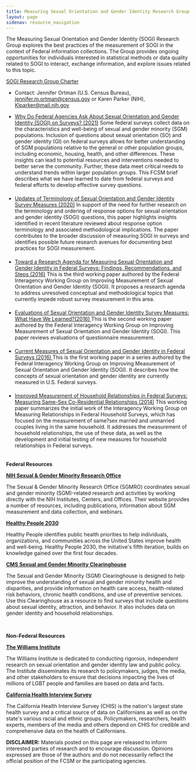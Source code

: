 ```yaml
---
title: Measuring Sexual Orientation and Gender Identity Research Group
layout: page
sidenav: resource_navigation
---
```

<p>The Measuring Sexual Orientation and Gender Identity (SOGI) Research Group explores the best practices of the measurement of SOGI in the context of Federal information collections. The Group provides ongoing opportunities for individuals interested in statistical methods or data quality related to SOGI to interact, exchange information, and explore issues related to this topic.</p>

<p><a href="{{site.baseurl}}/assets/files/docs/SOGI_RG_Charter.pdf">SOGI Research Group Charter</a></p>

<ul>
  <li>Contact: Jennifer Ortman (U.S. Census Bureau), <a href="mailto:jennifer.m.ortman@census.gov">jennifer.m.ortman@census.gov</a> or Karen Parker (NIH), <a href="mailto:Klparker@mail.nih.gov">Klparker@mail.nih.gov</a></li>
</ul>
<ul>
  <li style="padding-bottom: 20px;" ><a href="{{site.baseurl}}/assets/files/docs/FCSM 21 01 062221.pdf" target="_blank"> Why Do Federal Agencies Ask About Sexual Orientation and Gender Identity (SOGI) on Surveys? (2021)</a> Some federal surveys collect data on the characteristics and well-being of sexual and gender minority (SGM) populations. Inclusion of questions about sexual orientation (SO) and gender identity (GI) on federal surveys allows for better understanding of SGM populations relative to the general or other population groups, including economic, housing, health, and other differences. These insights can lead to potential resources and interventions needed to better serve the community. Further, these data meet critical needs to understand trends within larger population groups.  This FCSM brief describes what we have learned to date from federal surveys and federal efforts to develop effective survey questions.</li>

  <li style="padding-bottom: 20px;" ><a href="{{site.baseurl}}/assets/files/docs/FCSM_SOGI_Terminology_FY20_Report_FINAL.pdf" target="_blank">Updates of Terminology of Sexual Orientation and Gender Identity Survey Measures (2020)</a>
      In support of the need for further research on the terminology and ordering of response options for sexual orientation and gender identity (SOGI) questions, this paper highlights insights identified in recent literature reviewed about response option terminology and associated methodological implications. The paper contributes to the broader discussion of measuring SOGI in surveys and identifies possible future research avenues for documenting best practices for SOGI measurement.</li>

  <li style="padding-bottom: 20px;"><a href="{{site.baseurl}}/assets/files/docs/SOGI_Research_Agenda_Final_Report_20161020.pdf" target="_blank">Toward a Research Agenda for Measuring Sexual Orientation and Gender Identity in Federal Surveys: Findings, Recommendations, and Steps (2016)</a>
  This is the third working paper authored by the Federal Interagency Working Group on Improving Measurement of Sexual Orientation and Gender Identity (SOGI). It proposes a research agenda to address unresolved conceptual and methodological topics that currently impede robust survey measurement in this area.</li>

  <li style="padding-bottom: 20px;"><a href="{{site.baseurl}}/assets/files/docs/Evaluations_of_SOGI_Questions_20160923.pdf" target="_blank">Evaluations of Sexual Orientation and Gender Identity Survey Measures: What Have We Learned?(2016) </a>
  This is the second working paper authored by the Federal Interagency Working Group on Improving Measurement of Sexual Orientation and Gender Identity (SOGI). This paper reviews evaluations of questionnaire measurement.</li>

  <li style="padding-bottom: 20px;"><a href="{{site.baseurl}}/assets/files/docs/current_measures_20160812.pdf" target="_blank">Current Measures of Sexual Orientation and Gender Identity in Federal Surveys (2016) </a>
  This is the first working paper in a series authored by the Federal Interagency Working Group on Improving Measurement of Sexual Orientation and Gender Identity (SOGI). It describes how the concepts of sexual orientation and gender identity are currently measured in U.S. Federal surveys.</li>

  <li style="padding-bottom: 20px;"><a href="{{site.baseurl}}/assets/files/docs/MRFHS_StatisticalPolicyWorkingPaper201408.pdf" target="_blank">Improved Measurement of Household Relationships in Federal Surveys: Measuring Same-Sex Co-Residential Relationships (2014)</a>
This working paper summarizes the initial work of the Interagency Working Group on Measuring Relationships in Federal Household Surveys, which has focused on the measurement of same?sex married and unmarried couples living in the same household. It addresses the measurement of household relationships, the use of these data, as well as the development and initial testing of new measures for household relationships in Federal surveys.</li>
</ul>

<p><strong>Federal&nbsp;Resources</strong></p>

<p><a href="https://gcc02.safelinks.protection.outlook.com/?url=https%3A%2F%2Fdpcpsi.nih.gov%2Fsgmro&amp;data=04%7C01%7C%7C6194f3f1f93d432dc13308d90374e924%7Ced5b36e701ee4ebc867ee03cfa0d4697%7C0%7C0%7C637544622935464721%7CUnknown%7CTWFpbGZsb3d8eyJWIjoiMC4wLjAwMDAiLCJQIjoiV2luMzIiLCJBTiI6Ik1haWwiLCJXVCI6Mn0%3D%7C1000&amp;sdata=Cpw4kotYwUW1urvH9GjjaH%2FBxJBdLYU8PPg35bbTgEQ%3D&amp;reserved=0"><strong>NIH Sexual &amp; Gender Minority Research Office</strong></a>&nbsp;</p>

<p>The Sexual &amp; Gender Minority Research Office (SGMRO) coordinates sexual and gender minority (SGM)-related research and activities by working directly with the NIH Institutes, Centers, and Offices. Their website provides a number of resources, including publications, information about SGM measurement and data collection, and webinars.&nbsp; &nbsp;</p>

<p><a href="https://gcc02.safelinks.protection.outlook.com/?url=https%3A%2F%2Fhealth.gov%2Fhealthypeople&amp;data=04%7C01%7C%7C6194f3f1f93d432dc13308d90374e924%7Ced5b36e701ee4ebc867ee03cfa0d4697%7C0%7C0%7C637544622935464721%7CUnknown%7CTWFpbGZsb3d8eyJWIjoiMC4wLjAwMDAiLCJQIjoiV2luMzIiLCJBTiI6Ik1haWwiLCJXVCI6Mn0%3D%7C1000&amp;sdata=iISeHAXn%2B2EQlTBNxYVBQbuVCHecAdg3vJm%2BFTKVqN0%3D&amp;reserved=0"><strong>Healthy People 2030</strong></a>&nbsp;</p>

<p>Healthy People identifies public health priorities to help individuals, organizations, and communities across the United States improve health and well-being. Healthy People 2030, the initiative's fifth iteration, builds on knowledge gained over the first four&nbsp;decades.&nbsp;</p>

<p><a href="https://gcc02.safelinks.protection.outlook.com/?url=https%3A%2F%2Fwww.cms.gov%2FAbout-CMS%2FAgency-Information%2FOMH%2Fresource-center%2Fhcps-and-researchers%2Fdata-tools%2Fsgm-clearinghouse&amp;data=04%7C01%7C%7C6194f3f1f93d432dc13308d90374e924%7Ced5b36e701ee4ebc867ee03cfa0d4697%7C0%7C0%7C637544622935474677%7CUnknown%7CTWFpbGZsb3d8eyJWIjoiMC4wLjAwMDAiLCJQIjoiV2luMzIiLCJBTiI6Ik1haWwiLCJXVCI6Mn0%3D%7C1000&amp;sdata=7WvH6n%2BbF5UZquA4ENS%2BUiO9HDXmGE%2FYprz156NJ4es%3D&amp;reserved=0"><strong>CMS Sexual and Gender Minority Clearinghouse</strong></a>&nbsp;</p>

<p>The Sexual and Gender Minority (SGM) Clearinghouse is designed to help improve the understanding of sexual and gender minority health and disparities, and provide information on health care access, health-related risk behaviors, chronic health conditions, and use of preventive services. Use this Clearinghouse as a resource to find surveys that include questions about sexual identity, attraction, and behavior. It also includes data on gender identity and household relationships.&nbsp;</p>

<p>&nbsp;</p>

<p><strong>Non-Federal&nbsp;Resources</strong></p>

<p><a href="https://gcc02.safelinks.protection.outlook.com/?url=https%3A%2F%2Fwilliamsinstitute.law.ucla.edu%2Fabout%2Fwho-we-are%2F&amp;data=04%7C01%7C%7C6194f3f1f93d432dc13308d90374e924%7Ced5b36e701ee4ebc867ee03cfa0d4697%7C0%7C0%7C637544622935474677%7CUnknown%7CTWFpbGZsb3d8eyJWIjoiMC4wLjAwMDAiLCJQIjoiV2luMzIiLCJBTiI6Ik1haWwiLCJXVCI6Mn0%3D%7C1000&amp;sdata=PweGIgotr2N3MgEX2JzeVFlFAmtxGQJtsdyzQAuh76Y%3D&amp;reserved=0"><strong>The Williams Institute</strong></a>&nbsp;</p>

<p>The Williams Institute is dedicated to conducting rigorous, independent research on sexual orientation and gender identity law and public policy. The Institute disseminates its research to policymakers, judges, the media, and other stakeholders to ensure that decisions impacting the lives of millions of LGBT people and families are based on data and facts.&nbsp;</p>

<p><a href="https://gcc02.safelinks.protection.outlook.com/?url=http%3A%2F%2Fhealthpolicy.ucla.edu%2Fchis%2FPages%2Fdefault.aspx&amp;data=04%7C01%7C%7C6194f3f1f93d432dc13308d90374e924%7Ced5b36e701ee4ebc867ee03cfa0d4697%7C0%7C0%7C637544622935484638%7CUnknown%7CTWFpbGZsb3d8eyJWIjoiMC4wLjAwMDAiLCJQIjoiV2luMzIiLCJBTiI6Ik1haWwiLCJXVCI6Mn0%3D%7C1000&amp;sdata=VDrfbbdf10XKNYm5mil1uETLQnH3I2VLN4aKbOznKuY%3D&amp;reserved=0"><strong>California Health Interview Survey</strong></a>&nbsp;</p>

<p>The California Health Interview Survey (CHIS) is the nation's largest state health survey and a critical source of data on Californians as well as on the state's various racial and ethnic groups. Policymakers, researchers, health experts, members of the media and others depend on CHIS for credible and comprehensive data on the health of Californians.&nbsp;</p>


<!-- GOES ON THE DATA QUALITY PAGE!!!!!!!
<ul>
  <li><a href="../../assets/docs/Transparent_Reporting_FCSM_19_01_092719.pdf" target="_blank">Transparent Reporting for Integrated Data Quality</a>: Practices of Seven Federal Statistical Agencies (2019)</li>

  <li><a href="../../assets/docs/Quality_Integrated_Data.pdf" target="_blank">Transparent Quality Reporting in the Integration of Multiple Data Sources</a>: A Progress Report (2018)</li>

  <li> <a href="../../assets/docs/Workshop_Summary.pdf" target="_blank">Findings from the Integrated Data Workshops hosted by the Federal Committee on Statistical Methodology and Washington Statistical Society (2018)</a> </li>

  <li> <a href="https://www.mathematica.org/our-publications-and-findings/publications/transparency-in-the-reporting-of-quality-for-integrated-data-a-review-of-international-standards">Transparency in the Reporting of Quality for Integrated Data</a>: A Review of International Standards and Guidelines (2018) </li>

  <li><a href="../../assets/docs/DataQualityAssessmentTool.pdf" target="_blank">Data Quality Assessment Tool for Administrative Data (2013)</a></li>

</ul>-->
<p><b>DISCLAIMER:</b> Materials posted on this page are released to inform interested parties of research and to encourage discussion. Opinions expressed are those of the authors and do not necessarily reflect the official position of the FCSM or the participating agencies.</p>
